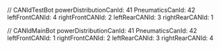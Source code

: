 // CANIdTestBot
powerDistributionCanId: 41
PneumaticsCanId: 42
leftFrontCANId: 4
rightFrontCANId: 2
leftRearCANId:  3
rightRearCANId:  1

// CANIdMainBot
powerDistributionCanId: 41
PneumaticsCanId: 42
leftFrontCANId:  1
rightFrontCANId:  2
leftRearCANId:  3
rightRearCANId:  4